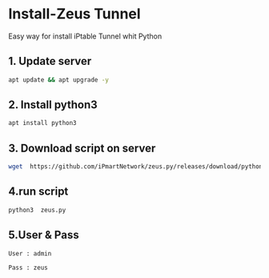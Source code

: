 # Install-Zeus Tunnel
Easy way for install iPtable Tunnel whit Python

## 1. Update server

```bash
apt update && apt upgrade -y

```

## 2. Install python3

```bash
apt install python3
```

## 3. Download script on server

```bash
wget  https://github.com/iPmartNetwork/zeus.py/releases/download/python-tunnel/zeus.py
```

## 4.run script

```bash
python3  zeus.py
```

## 5.User & Pass

```bash
User : admin

Pass : zeus
```
